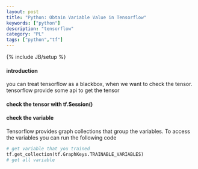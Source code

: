 ```yaml
---
layout: post
title: "Python: Obtain Variable Value in Tensorflow"
keywords: ["python"]
description: "tensorflow"
category: "PL"
tags: ["python","tf"]
---
```

{% include JB/setup %}


#### introduction
you can treat tensorflow as a blackbox, when we want to check the tensor.
tensorflow provide some api to get the tensor

#### check the tensor with tf.Session()

#### check the variable

Tensorflow provides graph collections that group the variables. To access the
variables you can run the following code
```python
# get variable that you trained
tf.get_collection(tf.GraphKeys.TRAINABLE_VARIABLES)
# get all variable 

```
